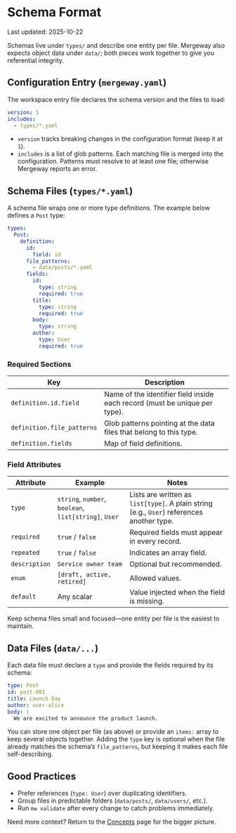 # Schema Format

Last updated: 2025-10-22

Schemas live under `types/` and describe one entity per file. Mergeway also expects object data under `data/`; both pieces work together to give you referential integrity.

## Configuration Entry (`mergeway.yaml`)

The workspace entry file declares the schema version and the files to load:

```yaml
version: 1
includes:
  - types/*.yaml
```

- `version` tracks breaking changes in the configuration format (keep it at `1`).
- `includes` is a list of glob patterns. Each matching file is merged into the configuration. Patterns must resolve to at least one file; otherwise Mergeway reports an error.

## Schema Files (`types/*.yaml`)

A schema file wraps one or more type definitions. The example below defines a `Post` type:

```yaml
types:
  Post:
    definition:
      id:
        field: id
      file_patterns:
        - data/posts/*.yaml
      fields:
        id:
          type: string
          required: true
        title:
          type: string
          required: true
        body:
          type: string
        author:
          type: User
          required: true
```

### Required Sections

| Key | Description |
| --- | --- |
| `definition.id.field` | Name of the identifier field inside each record (must be unique per type). |
| `definition.file_patterns` | Glob patterns pointing at the data files that belong to this type. |
| `definition.fields` | Map of field definitions. |

### Field Attributes

| Attribute | Example | Notes |
| --- | --- | --- |
| `type` | `string`, `number`, `boolean`, `list[string]`, `User` | Lists are written as `list[type]`. A plain string (e.g., `User`) references another type. |
| `required` | `true` / `false` | Required fields must appear in every record. |
| `repeated` | `true` / `false` | Indicates an array field. |
| `description` | `Service owner team` | Optional but recommended. |
| `enum` | `[draft, active, retired]` | Allowed values. |
| `default` | Any scalar | Value injected when the field is missing. |

Keep schema files small and focused—one entity per file is the easiest to maintain.

## Data Files (`data/...`)

Each data file must declare a `type` and provide the fields required by its schema:

```yaml
type: Post
id: post-001
title: Launch Day
author: user-alice
body: |
  We are excited to announce the product launch.
```

You can store one object per file (as above) or provide an `items:` array to keep several objects together. Adding the `type` key is optional when the file already matches the schema’s `file_patterns`, but keeping it makes each file self-describing.

## Good Practices

- Prefer references (`type: User`) over duplicating identifiers.
- Group files in predictable folders (`data/posts/`, `data/users/`, etc.).
- Run `mw validate` after every change to catch problems immediately.

Need more context? Return to the [Concepts](../concepts/README.md) page for the bigger picture.
